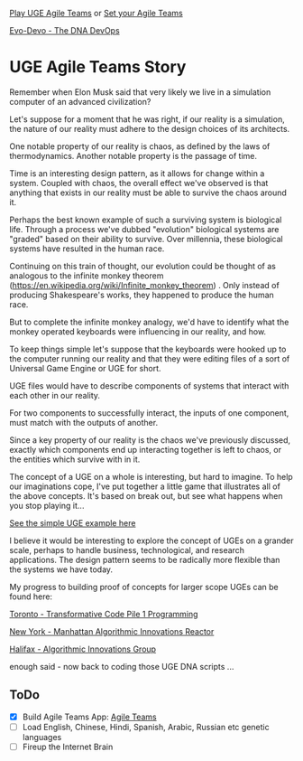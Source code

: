 [Play UGE Agile Teams](smart-office.html) or 
[Set your Agile Teams](https://teamhub.w3ai.net)

[Evo-Devo - The DNA DevOps](https://en.wikipedia.org/wiki/Evolutionary_developmental_biology)

# UGE Agile Teams Story

Remember when Elon Musk said that very likely we live in a simulation computer of an advanced civilization?

Let's suppose for a moment that he was right, if our reality is a simulation, the nature of our reality must adhere to the design choices of its architects.

One notable property of our reality is chaos, as defined by the laws of thermodynamics.
Another notable property is the passage of time.

Time is an interesting design pattern, as it allows for change within a system. Coupled with chaos,
the overall effect we've observed is that anything that exists in our reality must be able to survive
the chaos around it.

Perhaps the best known example of such a surviving system is biological life. Through a process we've dubbed "evolution"
biological systems are "graded" based on their ability to survive. Over millennia, these biological systems have resulted
in the human race.

Continuing on this train of thought, our evolution could be thought of as analogous to the infinite monkey
theorem (https://en.wikipedia.org/wiki/Infinite_monkey_theorem) . Only instead of producing Shakespeare's
works, they happened to produce the human race.

But to complete the infinite monkey analogy, we'd have to identify what the monkey operated keyboards
were influencing in our reality, and how.

To keep things simple let's suppose that the keyboards were hooked up to the computer running our reality
and that they were editing files of a sort of Universal Game Engine or UGE for short.

UGE files would have to describe components of systems that interact with each other in our reality.

For two components to successfully interact, the inputs of one component, must match with the outputs of another.

Since a key property of our reality is the chaos we've previously discussed, exactly which components end
up interacting together is left to chaos, or the entities which survive with in it.

The concept of a UGE on a whole is interesting, but hard to imagine. To help our imaginations cope,
I've put together a little game that illustrates all of the above concepts. It's based on break out,
but see what happens when you stop playing it...

[See the simple UGE example here](game.html)

I believe it would be interesting to explore the concept of UGEs on a grander scale, perhaps to handle
business, technological, and research applications. The design pattern seems to be radically more
flexible than the systems we have today.

My progress to building proof of concepts for larger scope UGEs can be found here:

[Toronto - Transformative Code Pile 1 Programming](https://www.meetup.com/SocialAI/)

[New York - Manhattan Algorithmic Innovations Reactor](https://www.meetup.com/Manhattan-AIR/)

[Halifax - Algorithmic Innovations Group](https://www.meetup.com/HalifaxAIG/)

enough said - now back to coding those UGE DNA scripts ...

## ToDo
- [x] Build Agile Teams App: [Agile Teams](https://teamhub.w3ai.net)
- [ ] Load English, Chinese, Hindi, Spanish, Arabic, Russian etc genetic languages
- [ ] Fireup the Internet Brain
